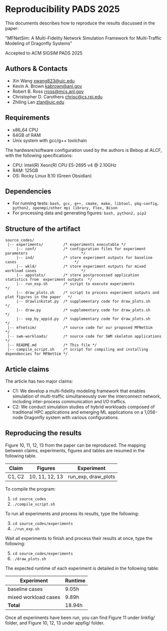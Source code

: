 # Reproducibility PADS 2025

This documents describes how to reproduce the results discussed in the paper:

"MFNetSim: A Multi-Fidelity Network Simulation Framework for Multi-Traffic Modeling of Dragonfly Systems"

Accepted to ACM SIGSIM PADS 2025

## Authors & Contacts

* Xin Wang <xwang823@uic.edu>
* Kevin A. Brown <kabrown@anl.gov>
* Robert B. Ross <rross@mcs.anl.gov>
* Christopher D. Carothers <chrisc@cs.rpi.edu>
* Zhiling Lan <zlan@uic.edu>


## Requirements

* x86_64 CPU
* 64GB of RAM
* Unix system with gcc/g++ toolchain

The hardware/software configuration used by the authors is Bebop at ALCF, with the following specifications:

* CPU: Intel(R) Xeon(R) CPU E5-2695 v4 @ 2.10GHz
* RAM: 125GB
* OS: Rocky Linux 8.10 (Green Obsidian)


## Dependencies

* For running tests: ```bash, gcc, g++, cmake, make, libtool, pkg-config, python2, openmpi/other mpi library, Flex, Bison ```
* For processing data and generating figures: ```bash, python2, pip2 ```


## Structure of the artifact

```
source_codes/
 |-- experiments/         /* experiments executable */
     |-- conf/            /* configuration files for experiment parameters                        */
     |-- ind/             /* store experiment outputs for baseline cases                          */
     |-- wkld/            /* store experiment outputs for mixed workload cases                    */
     |-- appstats/        /* store postprocessed application statistics from  experiment outputs  */
     |-- run_exp.sh       /* script to execute experiments                                        */
     |-- draw_plots.sh    /* script to process experiment outputs and plot figures in the paper   */
     |-- drawlinkstat.py  /* supplementary code for draw_plots.sh       */
     |-- draw.py          /* supplementary code for draw_plots.sh       */
     |-- sep_by_appid.py  /* supplementary code for draw_plots.sh       */     
 |-- mfnetsim/            /* source code for our proposed MFNetSim      */
 |-- swm-workloads/       /* source code for SWM skeleton applications  */
 |-- README.md            /* This file */
 |-- compile_script.sh    /* script for compiling and installing dependencies for MFNetSim */

```


## Article claims

The article has two major claims:

* C1: We develop a multi-fidelity modeling framework that enables simulation of multi-traffic simultaneously over the interconnect network, including inter-process communication and I/O traffics.
* C2: We conduct simulation studies of hybrid workloads composed of traditional HPC applications and emerging ML applications on a 1,056-node Dragonfly system with various configurations.


## Reproducing the results

Figure 10, 11, 12, 13 from the paper can be reproduced.
The mapping between claims, experiments, figures and tables are resumed in the following table.

| Claim  | Figures            | Experiment          |
|--------|--------------------|---------------------|
| C1, C2 | 10, 11, 12, 13     | run_exp, draw_plots |

To compile the program:
1. ```cd source_codes```
2. ```./compile_script.sh```

To run all experiments and process its results, type the following:

3. ```cd source_codes/experiments```
4. ```./run_exp.sh```

Wait all experiments to finish and process their results at once, type the following:

5. ```cd source_codes/experiments```
6. ```./draw_plots.sh```

The expected runtime of each experiment is detailed in the following table:

| Experiment           | Runtime |
|----------------------|---------|
| baseline cases       |  9.05h  |
| mixed workload cases |  9.89h  |
| **Total**            | 18.94h  |


Once all experiments have been run, you can find Figure 11 under linkfig/ folder, and Figure 10, 12, 13 under appfig/ folder.

